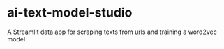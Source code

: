 # ai-text-model-studio
A Streamlit data app for scraping texts from urls and training a word2vec model
